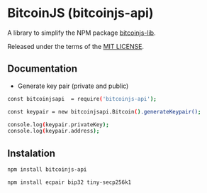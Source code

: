 # BitcoinJS (bitcoinjs-api)

A library to simplify the NPM package [bitcoinjs-lib](https://github.com/bitcoinjs/bitcoinjs-lib).

Released under the terms of the [MIT LICENSE](LICENSE).

## Documentation

* Generate key pair (private and public)

``` bash
const bitcoinjsapi  = require('bitcoinjs-api');

const keypair = new bitcoinjsapi.Bitcoin().generateKeypair();

console.log(keypair.privateKey);
console.log(keypair.address);
```

## Instalation

``` bash
npm install bitcoinjs-api

npm install ecpair bip32 tiny-secp256k1
```